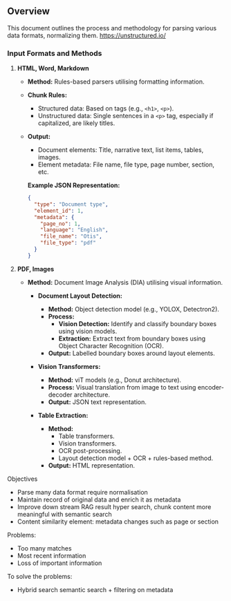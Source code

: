 ## Overview
This document outlines the process and methodology for parsing various data formats, normalizing them. https://unstructured.io/

### Input Formats and Methods

1. **HTML, Word, Markdown**
	- **Method:** Rules-based parsers utilising formatting information.
	- **Chunk Rules:**
  		- Structured data: Based on tags (e.g., `<h1>`, `<p>`).
  		- Unstructured data: Single sentences in a `<p>` tag, especially if capitalized, are likely titles.
	- **Output:**
  		- Document elements: Title, narrative text, list items, tables, images.
  		- Element metadata: File name, file type, page number, section, etc.

		**Example JSON Representation:**
		```json
		{
		  "type": "Document type",
		  "element_id": 1,
		  "metadata": {
		    "page_no": 1,
		    "language": "English",
		    "file_name": "Otis",
		    "file_type": "pdf"
		  }
		}
		```

2. **PDF, Images**
	- **Method:** Document Image Analysis (DIA) utilising visual information.
	  - **Document Layout Detection:**
	    - **Method:** Object detection model (e.g., YOLOX, Detectron2).
	    - **Process:**
	      - **Vision Detection:** Identify and classify boundary boxes using vision models.
	      - **Extraction:** Extract text from boundary boxes using Object Character Recognition (OCR).
	    - **Output:** Labelled boundary boxes around layout elements.
	  - **Vision Transformers:**
	    - **Method:** viT models (e.g., Donut architecture).
	    - **Process:** Visual translation from image to text using encoder-decoder architecture.
	    - **Output:** JSON text representation.

	  - **Table Extraction:**
	    - **Method:**
	      - Table transformers.
	      - Vision transformers.
	      - OCR post-processing.
	      - Layout detection model + OCR + rules-based method.
	    - **Output:** HTML representation.

Objectives
- Parse many data format require normalisation 
- Maintain record of original data and enrich it as metadata
- Improve down stream RAG result hyper search, chunk content more meaningful with semantic search 
- Content similarity element: metadata changes such as page or section

Problems:
- Too many matches
- Most recent information 
- Loss of important information 

To solve the problems:
- Hybrid search semantic search + filtering on metadata
